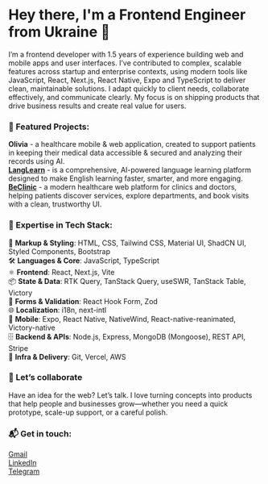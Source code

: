 # Hey there, I'm a Frontend Engineer from Ukraine 👋

I’m a frontend developer with 1.5 years of experience building web and mobile apps and user interfaces. I’ve contributed to complex, scalable features across startup and enterprise contexts, using modern tools like JavaScript, React, Next.js, React Native, Expo and TypeScript to deliver clean, maintainable solutions. I adapt quickly to client needs, collaborate effectively, and communicate clearly. My focus is on shipping products that drive business results and create real value for users.

### 🚀 Featured Projects:
**Olivia** - a healthcare mobile & web application, created to support patients in keeping their medical data accessible & secured and analyzing their records using AI.  
[**LangLearn**](https://www.langlearn.academy) - is a comprehensive, AI-powered language learning platform designed to make English learning faster, smarter, and more engaging.   
[**BeClinic**](https://be-clinic-two.vercel.app) - a modern healthcare web platform for clinics and doctors, helping patients discover services, explore departments, and book visits with a clean, trustworthy UI. 

### 🔧 Expertise in Tech Stack:
🎨 **Markup & Styling**: HTML, CSS, Tailwind CSS, Material UI, ShadCN UI, Styled Components, Bootstrap  
🛠️ **Languages & Core**: JavaScript, TypeScript  
⚛️ **Frontend**: React, Next.js, Vite  
📦 **State & Data**: RTK Query, TanStack Query, useSWR, TanStack Table, Victory  
🧾 **Forms & Validation**: React Hook Form, Zod  
🌐 **Localization**: i18n, next-intl  
📱 **Mobile**: Expo, React Native, NativeWind, React-native-reanimated, Victory-native  
🗄️ **Backend & APIs**: Node.js, Express, MongoDB (Mongoose), REST API, Stripe  
🚀 **Infra & Delivery**: Git, Vercel, AWS  

### 🤝 Let’s collaborate
Have an idea for the web? Let’s talk. I love turning concepts into products that help people and businesses grow—whether you need a quick prototype, scale-up support, or a careful polish.

### 📬 Get in touch:
[Gmail](mailto:dan.shirayy@gmail.com)  
[LinkedIn](https://www.linkedin.com/in/danylo-shyrai-92b3b6261/)  
[Telegram](https://t.me/BenderJun)  
